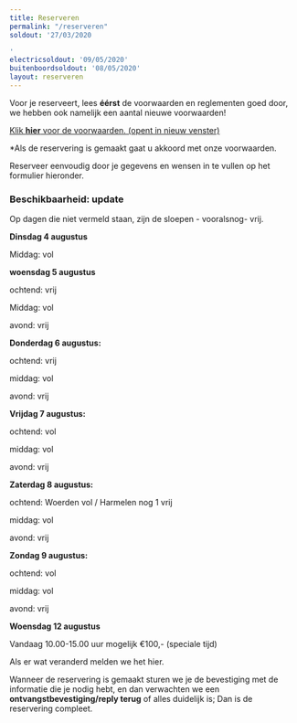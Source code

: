 ```yaml
---
title: Reserveren
permalink: "/reserveren"
soldout: '27/03/2020

'
electricsoldout: '09/05/2020'
buitenboordsoldout: '08/05/2020'
layout: reserveren
---
```


Voor je reserveert, lees **éérst** de voorwaarden en reglementen goed door,   
we hebben ook namelijk een aantal nieuwe voorwaarden!

[Klik **hier** voor de voorwaarden. (opent in nieuw venster)](http://descheepsjongens.nl/voorwaarden)

*Als de reservering is gemaakt gaat u akkoord met onze voorwaarden.

Reserveer eenvoudig door je gegevens en wensen in te vullen op het formulier hieronder.

### Beschikbaarheid: update 

Op dagen die niet vermeld staan, zijn de sloepen - vooralsnog- vrij.


**Dinsdag 4 augustus**

Middag:  vol

**woensdag 5 augustus** 

ochtend: vrij

Middag: vol

avond: vrij 

**Donderdag 6 augustus:**

ochtend:  vrij

middag: vol

avond: vrij


**Vrijdag 7 augustus:**

ochtend: vol

middag: vol 

avond: vrij

**Zaterdag 8 augustus:**

ochtend: Woerden vol /  Harmelen nog 1 vrij

middag: vol

avond: vrij

**Zondag 9 augustus:** 

ochtend: vol

middag: vol 

avond: vrij

**Woensdag 12 augustus**

Vandaag 10.00-15.00 uur mogelijk €100,- (speciale tijd)


Als er wat veranderd melden we het hier.

Wanneer de reservering is gemaakt sturen we je de bevestiging met de informatie die je nodig hebt, en dan verwachten we een **ontvangstbevestiging/reply terug** of alles duidelijk is; Dan is de reservering compleet.